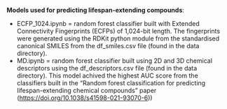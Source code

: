 
**Models used for predicting lifespan-extending compounds**:
-	ECFP_1024.ipynb = random forest classifier built with Extended Connectivity Fingerprints (ECFPs) of 1,024-bit length. The fingerprints were generated using the RDKit python module from the standardised canonical SMILES from the df_smiles.csv file (found in the data directory).
-	MD.ipynb = random forest classifier built using 2D and 3D chemical descriptors using the df_descriptors.csv file (found in the data directory). This model achived the highest AUC score from the classifiers built in the “Random forest classification for predicting lifespan-extending chemical compounds” paper (https://doi.org/10.1038/s41598-021-93070-6)) 
